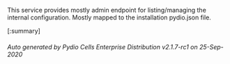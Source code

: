 






This service provides mostly admin endpoint for listing/managing the internal configuration. Mostly mapped to the installation pydio.json file.

[:summary]

###### Auto generated by Pydio Cells Enterprise Distribution v2.1.7-rc1 on 25-Sep-2020
